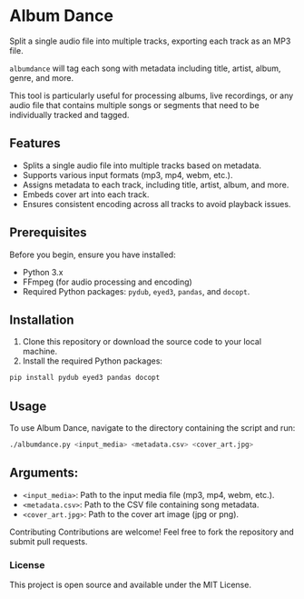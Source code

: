 # Album Dance

Split a single audio file into multiple tracks, exporting each track as an MP3 file.

`albumdance` will tag each song with metadata including title, artist, album, genre, and more.

This tool is particularly useful for processing albums, live recordings, or any audio file that contains multiple songs or segments that need to be individually tracked and tagged.

## Features

- Splits a single audio file into multiple tracks based on metadata.
- Supports various input formats (mp3, mp4, webm, etc.).
- Assigns metadata to each track, including title, artist, album, and more.
- Embeds cover art into each track.
- Ensures consistent encoding across all tracks to avoid playback issues.

## Prerequisites

Before you begin, ensure you have installed:

- Python 3.x
- FFmpeg (for audio processing and encoding)
- Required Python packages: `pydub`, `eyed3`, `pandas`, and `docopt`.

## Installation

1. Clone this repository or download the source code to your local machine.
2. Install the required Python packages:

```bash
pip install pydub eyed3 pandas docopt
```

## Usage

To use Album Dance, navigate to the directory containing the script and run:

```bash
./albumdance.py <input_media> <metadata.csv> <cover_art.jpg>
```

## Arguments:

- `<input_media>`: Path to the input media file (mp3, mp4, webm, etc.).
- `<metadata.csv>`: Path to the CSV file containing song metadata.
- `<cover_art.jpg>`: Path to the cover art image (jpg or png).

Contributing
Contributions are welcome! Feel free to fork the repository and submit pull requests.

### License

This project is open source and available under the MIT License.
